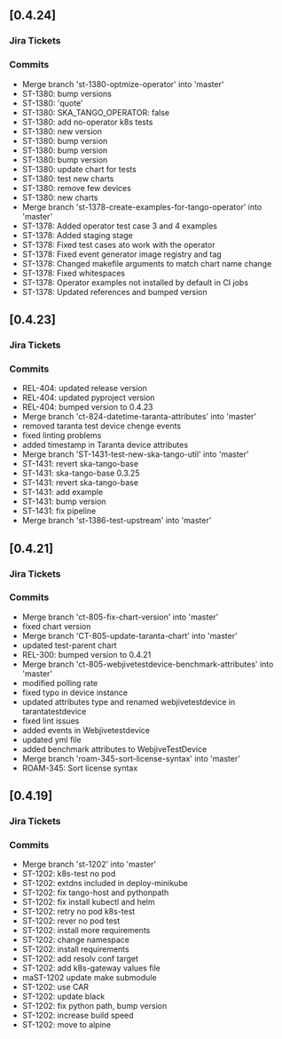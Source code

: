 ## [0.4.24]

### Jira Tickets



### Commits

- Merge branch 'st-1380-optmize-operator' into 'master'
- ST-1380: bump versions
- ST-1380: 'quote'
- ST-1380: SKA_TANGO_OPERATOR: false
- ST-1380: add no-operator k8s tests
- ST-1380: new version
- ST-1380: bump version
- ST-1380: bump version
- ST-1380: bump version
- ST-1380: update chart for tests
- ST-1380: test new charts
- ST-1380: remove few devices
- ST-1380: new charts
- Merge branch 'st-1378-create-examples-for-tango-operator' into 'master'
- ST-1378: Added operator test case 3 and 4 examples
- ST-1378: Added staging stage
- ST-1378: Fixed test cases  ato work with the operator
- ST-1378: Fixed event generator image registry and tag
- ST-1378: Changed makefile arguments to match chart name change
- ST-1378: Fixed whitespaces
- ST-1378: Operator examples not installed by default in CI jobs
- ST-1378: Updated references and bumped version

## [0.4.23]

### Jira Tickets



### Commits

- REL-404: updated release version
- REL-404: updated pyproject version
- REL-404: bumped version to 0.4.23
- Merge branch 'ct-824-datetime-taranta-attributes' into 'master'
- removed taranta test device chenge events
- fixed linting problems
- added timestamp in Taranta device attributes
- Merge branch 'ST-1431-test-new-ska-tango-util' into 'master'
- ST-1431: revert ska-tango-base
- ST-1431: ska-tango-base 0.3.25
- ST-1431: revert ska-tango-base
- ST-1431: add example
- ST-1431: bump version
- ST-1431: fix pipeline
- Merge branch 'st-1386-test-upstream' into 'master'

## [0.4.21]

### Jira Tickets



### Commits

- Merge branch 'ct-805-fix-chart-version' into 'master'
- fixed chart version
- Merge branch 'CT-805-update-taranta-chart' into 'master'
- updated test-parent chart
- REL-300: bumped version to 0.4.21
- Merge branch 'ct-805-webjivetestdevice-benchmark-attributes' into 'master'
- modified polling rate
- fixed typo in device instance
- updated attributes type and renamed webjivetestdevice in tarantatestdevice
- fixed lint issues
- added events in Webjivetestdevice
- updated yml file
- added benchmark attributes to WebjiveTestDevice
- Merge branch 'roam-345-sort-license-syntax' into 'master'
- ROAM-345: Sort license syntax

## [0.4.19]

### Jira Tickets



### Commits

- Merge branch 'st-1202' into 'master'
- ST-1202: k8s-test no pod
- ST-1202: extdns included in deploy-minikube
- ST-1202: fix tango-host and pythonpath
- ST-1202: fix install kubectl and helm
- ST-1202: retry no pod k8s-test
- ST-1202: rever no pod test
- ST-1202: install more requirements
- ST-1202: change namespace
- ST-1202: install requirements
- ST-1202: add resolv conf target
- ST-1202: add k8s-gateway values file
- maST-1202 update make submodule
- ST-1202: use CAR
- ST-1202: update black
- ST-1202: fix python path, bump version
- ST-1202: increase build speed
- ST-1202: move to alpine
